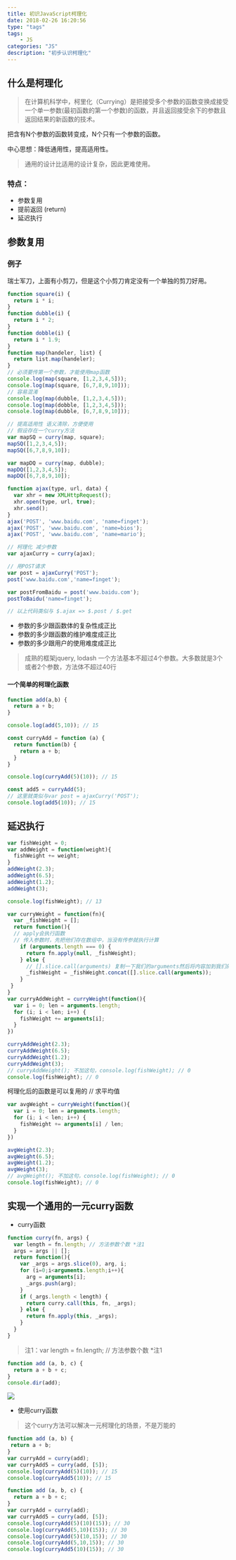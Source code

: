 ```yaml
---
title: 初识JavaScript柯理化
date: 2018-02-26 16:20:56
type: "tags"
tags:
	- JS
categories: "JS"
description: "初步认识柯理化"
---
```

## 什么是柯理化
>在计算机科学中，柯里化（Currying）是把接受多个参数的函数变换成接受一个单一参数(最初函数的第一个参数)的函数，并且返回接受余下的参数且返回结果的新函数的技术。

把含有N个参数的函数转变成，N个只有一个参数的函数。

中心思想：降低通用性，提高适用性。

>通用的设计比适用的设计复杂，因此更难使用。

### 特点：
- 参数复用
- 提前返回 (return)
- 延迟执行

## 参数复用

### 例子
瑞士军刀，上面有小剪刀，但是这个小剪刀肯定没有一个单独的剪刀好用。

```javascript
function square(i) {
  return i * i;
}
function dubble(i) {
  return i * 2;
}
function dobble(i) {
  return i * 1.9;
}
function map(handeler, list) {
  return list.map(handeler);
}
// 必须要传第一个参数，才能使用map函数
console.log(map(square, [1,2,3,4,5]));
console.log(map(square, [6,7,8,9,10]));
// 容易混淆
console.log(map(dubble, [1,2,3,4,5]));
console.log(map(dobble, [1,2,3,4,5]));
console.log(map(dubble, [6,7,8,9,10]));
```
```javascript
// 提高适用性 语义清除，方便使用
// 假设存在一个curry方法
var mapSQ = curry(map, square);
mapSQ([1,2,3,4,5]);
mapSQ([6,7,8,9,10]);

var mapDQ = curry(map, dubble);
mapDQ([1,2,3,4,5]);
mapDQ([6,7,8,9,10]);
```

```javascript
function ajax(type, url, data) {
  var xhr = new XMLHttpRequest();
  xhr.open(type, url, true);
  xhr.send();
}
ajax('POST', 'www.baidu.com', 'name=finget');
ajax('POST', 'www.baidu.com', 'name=bios');
ajax('POST', 'www.baidu.com', 'name=mario');

// 柯理化 减少参数
var ajaxCurry = curry(ajax);

// 用POST请求
var post = ajaxCurry('POST');
post('www.baidu.com','name=finget');

var postFromBaidu = post('www.baidu.com');
postToBaidu('name=finget');

// 以上代码类似与 $.ajax => $.post / $.get
```
- 参数的多少跟函数体的复杂性成正比
- 参数的多少跟函数的维护难度成正比
- 参数的多少跟用户的使用难度成正比

>成熟的框架jquery, lodash 一个方法基本不超过4个参数。大多数就是3个或者2个参数，方法体不超过40行

#### 一个简单的柯理化函数
```javascript
function add(a,b) {
  return a + b;
}

console.log(add(5,10)); // 15

const curryAdd = function (a) {
  return function(b) {
    return a + b;
  }
}

console.log(curryAdd(5)(10)); // 15
```

```javascript
const add5 = curryAdd(5);
// 这里就类似与var post = ajaxCurry('POST');
console.log(add5(10)); // 15
```

## 延迟执行

```javascript
var fishWeight = 0;
var addWeight = function(weight){
  fishWeight += weight;
}
addWeight(2.3);
addWeight(6.5);
addWeight(1.2);
addWeight(3);

console.log(fishWeight); // 13
```
```javascript
var curryWeight = function(fn){
  var _fishWeight = [];
  return function(){
  // apply会执行函数
  // 传入参数时，先把他们存在数组中，当没有传参就执行计算
	if (arguments.length === 0) {
	  return fn.apply(null, _fishWeight);
	} else {
	  // [].slice.call(arguments) 复制一下我们的arguments然后将内容加到我们的_fishWeight中
	  _fishWeight = _fishWeight.concat([].slice.call(arguments));
	}
 }
}
var curryAddWeight = curryWeight(function(){
  var i = 0; len = arguments.length;
  for (i; i < len; i++) {
    fishWeight += arguments[i];
  }
})
```
```javascript
curryAddWeight(2.3);
curryAddWeight(6.5);
curryAddWeight(1.2);
curryAddWeight(3);
// curryAddWeight(); 不加这句，console.log(fishWeight); // 0
console.log(fishWeight); // 0
```
柯理化后的函数是可以复用的
// 求平均值
```javascript
var avgWeight = curryWeight(function(){
  var i = 0; len = arguments.length;
  for (i; i < len; i++) {
    fishWeight += arguments[i] / len;
  }
})
```
```javascript
avgWeight(2.3);
avgWeight(6.5);
avgWeight(1.2);
avgWeight(3);
// avgWeight(); 不加这句，console.log(fishWeight); // 0
console.log(fishWeight); // 0
```

## 实现一个通用的一元curry函数
- curry函数

```javascript
function curry(fn, args) {
  var length = fn.length; // 方法参数个数 *注1
  args = args || [];
  return function(){
    var _args = args.slice(0), arg, i;
    for (i=0;i<arguments.length;i++){
	  arg = arguments[i];
	  _args.push(arg);
	}
	if (_args.length < length) {
	  return curry.call(this, fn, _args);
	} else {
	  return fn.apply(this, _args);
	}
  }
}
```
> 注1：var length = fn.length; // 方法参数个数 *注1
```javascript
function add (a, b, c) {
  return a + b + c;
}
console.dir(add);
```
![](https://i.imgur.com/c1ZhiPE.png)

- 使用curry函数

>这个curry方法可以解决一元柯理化的场景，不是万能的


```javascript
function add (a, b) {
 return a + b;
}
var curryAdd = curry(add);
var curryAdd5 = curry(add, [5]);
console.log(curryAdd(5)(10)); // 15
console.log(curryAdd5(10)); // 15
```

```javascript
function add (a, b, c) {
  return a + b + c;
}
var curryAdd = curry(add);
var curryAdd5 = curry(add, [5]);
console.log(curryAdd(5)(10)(15)); // 30
console.log(curryAdd(5,10)(15)); // 30
console.log(curryAdd(5)(10,15)); // 30
console.log(curryAdd(5,10,15));	// 30
console.log(curryAdd5(10)(15));	// 30
```
